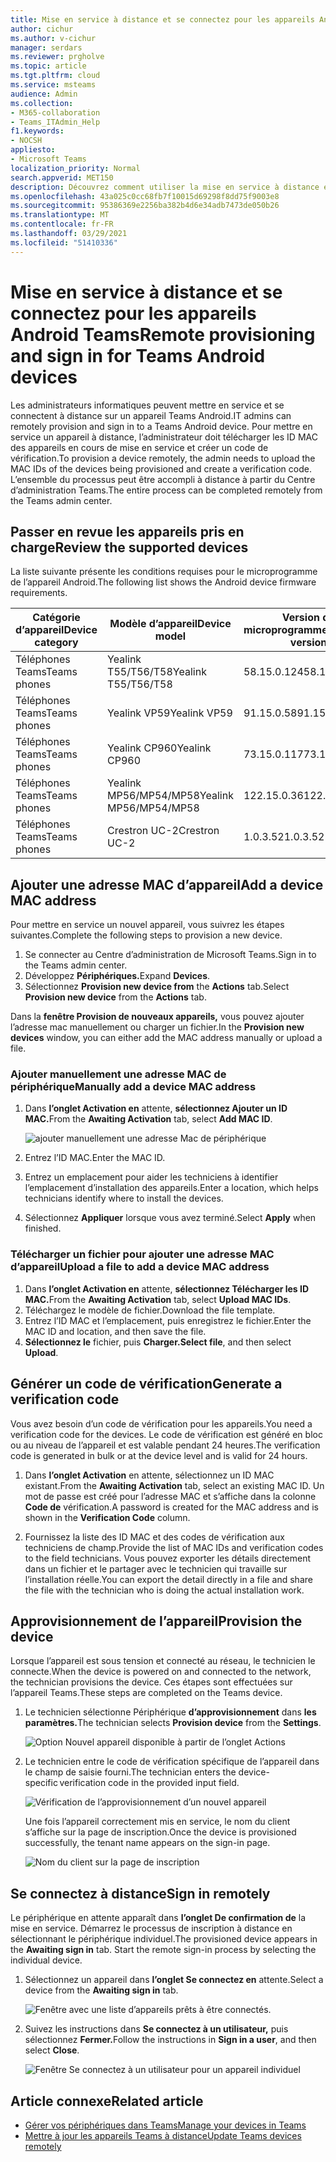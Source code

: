 ```yaml
---
title: Mise en service à distance et se connectez pour les appareils Android Teams
author: cichur
ms.author: v-cichur
manager: serdars
ms.reviewer: prgholve
ms.topic: article
ms.tgt.pltfrm: cloud
ms.service: msteams
audience: Admin
ms.collection:
- M365-collaboration
- Teams_ITAdmin_Help
f1.keywords:
- NOCSH
appliesto:
- Microsoft Teams
localization_priority: Normal
search.appverid: MET150
description: Découvrez comment utiliser la mise en service à distance et la connectez-vous pour les appareils Android Teams
ms.openlocfilehash: 43a025c0cc68fb7f10015d69298f8dd75f9003e8
ms.sourcegitcommit: 95386369e2256ba382b4d6e34adb7473de050b26
ms.translationtype: MT
ms.contentlocale: fr-FR
ms.lasthandoff: 03/29/2021
ms.locfileid: "51410336"
---
```

# <a name="remote-provisioning-and-sign-in-for-teams-android-devices"></a><span data-ttu-id="cca88-103">Mise en service à distance et se connectez pour les appareils Android Teams</span><span class="sxs-lookup"><span data-stu-id="cca88-103">Remote provisioning and sign in for Teams Android devices</span></span>

<span data-ttu-id="cca88-104">Les administrateurs informatiques peuvent mettre en service et se connectent à distance sur un appareil Teams Android.</span><span class="sxs-lookup"><span data-stu-id="cca88-104">IT admins can remotely provision and sign in to a Teams Android device.</span></span> <span data-ttu-id="cca88-105">Pour mettre en service un appareil à distance, l’administrateur doit télécharger les ID MAC des appareils en cours de mise en service et créer un code de vérification.</span><span class="sxs-lookup"><span data-stu-id="cca88-105">To provision a device remotely, the admin needs to upload the MAC IDs of the devices being provisioned and create a verification code.</span></span> <span data-ttu-id="cca88-106">L’ensemble du processus peut être accompli à distance à partir du Centre d’administration Teams.</span><span class="sxs-lookup"><span data-stu-id="cca88-106">The entire process can be completed remotely from the Teams admin center.</span></span>

## <a name="review-the-supported-devices"></a><span data-ttu-id="cca88-107">Passer en revue les appareils pris en charge</span><span class="sxs-lookup"><span data-stu-id="cca88-107">Review the supported devices</span></span>

<span data-ttu-id="cca88-108">La liste suivante présente les conditions requises pour le microprogramme de l’appareil Android.</span><span class="sxs-lookup"><span data-stu-id="cca88-108">The following list shows the Android device firmware requirements.</span></span>

|<span data-ttu-id="cca88-109">Catégorie d’appareil</span><span class="sxs-lookup"><span data-stu-id="cca88-109">Device category</span></span>|<span data-ttu-id="cca88-110">Modèle d’appareil</span><span class="sxs-lookup"><span data-stu-id="cca88-110">Device model</span></span>|<span data-ttu-id="cca88-111">Version du microprogramme</span><span class="sxs-lookup"><span data-stu-id="cca88-111">Firmware version</span></span>|
|-|-|-|
|<span data-ttu-id="cca88-112">Téléphones Teams</span><span class="sxs-lookup"><span data-stu-id="cca88-112">Teams phones</span></span>|<span data-ttu-id="cca88-113">Yealink T55/T56/T58</span><span class="sxs-lookup"><span data-stu-id="cca88-113">Yealink T55/T56/T58</span></span>|<span data-ttu-id="cca88-114">58.15.0.124</span><span class="sxs-lookup"><span data-stu-id="cca88-114">58.15.0.124</span></span>|
|<span data-ttu-id="cca88-115">Téléphones Teams</span><span class="sxs-lookup"><span data-stu-id="cca88-115">Teams phones</span></span>|<span data-ttu-id="cca88-116">Yealink VP59</span><span class="sxs-lookup"><span data-stu-id="cca88-116">Yealink VP59</span></span>|<span data-ttu-id="cca88-117">91.15.0.58</span><span class="sxs-lookup"><span data-stu-id="cca88-117">91.15.0.58</span></span>|
|<span data-ttu-id="cca88-118">Téléphones Teams</span><span class="sxs-lookup"><span data-stu-id="cca88-118">Teams phones</span></span>|<span data-ttu-id="cca88-119">Yealink CP960</span><span class="sxs-lookup"><span data-stu-id="cca88-119">Yealink CP960</span></span>|<span data-ttu-id="cca88-120">73.15.0.117</span><span class="sxs-lookup"><span data-stu-id="cca88-120">73.15.0.117</span></span>|
|<span data-ttu-id="cca88-121">Téléphones Teams</span><span class="sxs-lookup"><span data-stu-id="cca88-121">Teams phones</span></span>|<span data-ttu-id="cca88-122">Yealink MP56/MP54/MP58</span><span class="sxs-lookup"><span data-stu-id="cca88-122">Yealink MP56/MP54/MP58</span></span>|<span data-ttu-id="cca88-123">122.15.0.36</span><span class="sxs-lookup"><span data-stu-id="cca88-123">122.15.0.36</span></span>|
|<span data-ttu-id="cca88-124">Téléphones Teams</span><span class="sxs-lookup"><span data-stu-id="cca88-124">Teams phones</span></span>|<span data-ttu-id="cca88-125">Crestron UC-2</span><span class="sxs-lookup"><span data-stu-id="cca88-125">Crestron UC-2</span></span>|<span data-ttu-id="cca88-126">1.0.3.52</span><span class="sxs-lookup"><span data-stu-id="cca88-126">1.0.3.52</span></span>|

## <a name="add-a-device-mac-address"></a><span data-ttu-id="cca88-127">Ajouter une adresse MAC d’appareil</span><span class="sxs-lookup"><span data-stu-id="cca88-127">Add a device MAC address</span></span>

<span data-ttu-id="cca88-128">Pour mettre en service un nouvel appareil, vous suivrez les étapes suivantes.</span><span class="sxs-lookup"><span data-stu-id="cca88-128">Complete the following steps to provision a new device.</span></span>

1. <span data-ttu-id="cca88-129">Se connecter au Centre d’administration de Microsoft Teams.</span><span class="sxs-lookup"><span data-stu-id="cca88-129">Sign in to the Teams admin center.</span></span>
2. <span data-ttu-id="cca88-130">Développez **Périphériques.**</span><span class="sxs-lookup"><span data-stu-id="cca88-130">Expand **Devices**.</span></span>
3. <span data-ttu-id="cca88-131">Sélectionnez **Provision new device from** the **Actions** tab.</span><span class="sxs-lookup"><span data-stu-id="cca88-131">Select **Provision new device** from the **Actions** tab.</span></span>

<span data-ttu-id="cca88-132">Dans la **fenêtre Provision de nouveaux appareils,** vous pouvez ajouter l’adresse mac manuellement ou charger un fichier.</span><span class="sxs-lookup"><span data-stu-id="cca88-132">In the **Provision new devices** window, you can either add the MAC address manually or upload a file.</span></span>

### <a name="manually-add-a-device-mac-address"></a><span data-ttu-id="cca88-133">Ajouter manuellement une adresse MAC de périphérique</span><span class="sxs-lookup"><span data-stu-id="cca88-133">Manually add a device MAC address</span></span>

1. <span data-ttu-id="cca88-134">Dans **l’onglet Activation en** attente, **sélectionnez Ajouter un ID MAC.**</span><span class="sxs-lookup"><span data-stu-id="cca88-134">From the **Awaiting Activation** tab, select **Add MAC ID**.</span></span>

   ![ajouter manuellement une adresse Mac de périphérique](../media/remote-provision-6.png)

1. <span data-ttu-id="cca88-136">Entrez l’ID MAC.</span><span class="sxs-lookup"><span data-stu-id="cca88-136">Enter the MAC ID.</span></span>
1. <span data-ttu-id="cca88-137">Entrez un emplacement pour aider les techniciens à identifier l’emplacement d’installation des appareils.</span><span class="sxs-lookup"><span data-stu-id="cca88-137">Enter a location, which helps technicians identify where to install the devices.</span></span>
1. <span data-ttu-id="cca88-138">Sélectionnez **Appliquer** lorsque vous avez terminé.</span><span class="sxs-lookup"><span data-stu-id="cca88-138">Select **Apply** when finished.</span></span>

### <a name="upload-a-file-to-add-a-device-mac-address"></a><span data-ttu-id="cca88-139">Télécharger un fichier pour ajouter une adresse MAC d’appareil</span><span class="sxs-lookup"><span data-stu-id="cca88-139">Upload a file to add a device MAC address</span></span>

1. <span data-ttu-id="cca88-140">Dans **l’onglet Activation en** attente, **sélectionnez Télécharger les ID MAC.**</span><span class="sxs-lookup"><span data-stu-id="cca88-140">From the **Awaiting Activation** tab, select **Upload MAC IDs**.</span></span>
2. <span data-ttu-id="cca88-141">Téléchargez le modèle de fichier.</span><span class="sxs-lookup"><span data-stu-id="cca88-141">Download the file template.</span></span>
3. <span data-ttu-id="cca88-142">Entrez l’ID MAC et l’emplacement, puis enregistrez le fichier.</span><span class="sxs-lookup"><span data-stu-id="cca88-142">Enter the MAC ID and location, and then save the file.</span></span>
4. <span data-ttu-id="cca88-143">**Sélectionnez le** fichier, puis **Charger.**</span><span class="sxs-lookup"><span data-stu-id="cca88-143">**Select file**, and then select **Upload**.</span></span>

## <a name="generate-a-verification-code"></a><span data-ttu-id="cca88-144">Générer un code de vérification</span><span class="sxs-lookup"><span data-stu-id="cca88-144">Generate a verification code</span></span>

<span data-ttu-id="cca88-145">Vous avez besoin d’un code de vérification pour les appareils.</span><span class="sxs-lookup"><span data-stu-id="cca88-145">You need a verification code for the devices.</span></span> <span data-ttu-id="cca88-146">Le code de vérification est généré en bloc ou au niveau de l’appareil et est valable pendant 24 heures.</span><span class="sxs-lookup"><span data-stu-id="cca88-146">The verification code is generated in bulk or at the device level and is valid for 24 hours.</span></span>

1. <span data-ttu-id="cca88-147">Dans **l’onglet Activation** en attente, sélectionnez un ID MAC existant.</span><span class="sxs-lookup"><span data-stu-id="cca88-147">From the **Awaiting Activation** tab, select an existing MAC ID.</span></span>
   <span data-ttu-id="cca88-148">Un mot de passe est créé pour l’adresse MAC et s’affiche dans la colonne **Code de** vérification.</span><span class="sxs-lookup"><span data-stu-id="cca88-148">A password is created for the MAC address and is shown in the **Verification Code** column.</span></span>

2. <span data-ttu-id="cca88-149">Fournissez la liste des ID MAC et des codes de vérification aux techniciens de champ.</span><span class="sxs-lookup"><span data-stu-id="cca88-149">Provide the list of MAC IDs and verification codes to the field technicians.</span></span> <span data-ttu-id="cca88-150">Vous pouvez exporter les détails directement dans un fichier et le partager avec le technicien qui travaille sur l’installation réelle.</span><span class="sxs-lookup"><span data-stu-id="cca88-150">You can export the detail directly in a file and share the file with the technician who is doing the actual installation work.</span></span>

## <a name="provision-the-device"></a><span data-ttu-id="cca88-151">Approvisionnement de l’appareil</span><span class="sxs-lookup"><span data-stu-id="cca88-151">Provision the device</span></span>

<span data-ttu-id="cca88-152">Lorsque l’appareil est sous tension et connecté au réseau, le technicien le connecte.</span><span class="sxs-lookup"><span data-stu-id="cca88-152">When the device is powered on and connected to the network, the technician provisions the device.</span></span> <span data-ttu-id="cca88-153">Ces étapes sont effectuées sur l’appareil Teams.</span><span class="sxs-lookup"><span data-stu-id="cca88-153">These steps are completed on the Teams device.</span></span>

1. <span data-ttu-id="cca88-154">Le technicien sélectionne Périphérique **d’approvisionnement** dans **les paramètres.**</span><span class="sxs-lookup"><span data-stu-id="cca88-154">The technician selects **Provision device** from the **Settings**.</span></span>  

   ![Option Nouvel appareil disponible à partir de l’onglet Actions](../media/provision-device1.png)
  
2. <span data-ttu-id="cca88-156">Le technicien entre le code de vérification spécifique de l’appareil dans le champ de saisie fourni.</span><span class="sxs-lookup"><span data-stu-id="cca88-156">The technician enters the device-specific verification code in the provided input field.</span></span>

   ![Vérification de l’approvisionnement d’un nouvel appareil](../media/provision-device-verification1.png)

   <span data-ttu-id="cca88-158">Une fois l’appareil correctement mis en service, le nom du client s’affiche sur la page de inscription.</span><span class="sxs-lookup"><span data-stu-id="cca88-158">Once the device is provisioned successfully, the tenant name appears on the sign-in page.</span></span>

   ![Nom du client sur la page de inscription](../media/provision-code.png)

## <a name="sign-in-remotely"></a><span data-ttu-id="cca88-160">Se connectez à distance</span><span class="sxs-lookup"><span data-stu-id="cca88-160">Sign in remotely</span></span>

<span data-ttu-id="cca88-161">Le périphérique en attente apparaît dans **l’onglet De confirmation de** la mise en service. Démarrez le processus de inscription à distance en sélectionnant le périphérique individuel.</span><span class="sxs-lookup"><span data-stu-id="cca88-161">The provisioned device appears in the **Awaiting sign in** tab. Start the remote sign-in process by selecting the individual device.</span></span>

1. <span data-ttu-id="cca88-162">Sélectionnez un appareil dans **l’onglet Se connectez en** attente.</span><span class="sxs-lookup"><span data-stu-id="cca88-162">Select a device from the **Awaiting sign in** tab.</span></span>

   ![Fenêtre avec une liste d’appareils prêts à être connectés.](../media/remote-device1.png)

2. <span data-ttu-id="cca88-164">Suivez les instructions dans **Se connectez à un utilisateur,** puis sélectionnez **Fermer.**</span><span class="sxs-lookup"><span data-stu-id="cca88-164">Follow the instructions in **Sign in a user**, and then select **Close**.</span></span>

   ![Fenêtre Se connectez à un utilisateur pour un appareil individuel](../media/sign-in-user.png)

## <a name="related-article"></a><span data-ttu-id="cca88-166">Article connexe</span><span class="sxs-lookup"><span data-stu-id="cca88-166">Related article</span></span>

- [<span data-ttu-id="cca88-167">Gérer vos périphériques dans Teams</span><span class="sxs-lookup"><span data-stu-id="cca88-167">Manage your devices in Teams</span></span>](device-management.md)
- [<span data-ttu-id="cca88-168">Mettre à jour les appareils Teams à distance</span><span class="sxs-lookup"><span data-stu-id="cca88-168">Update Teams devices remotely</span></span>](remote-update.md)
